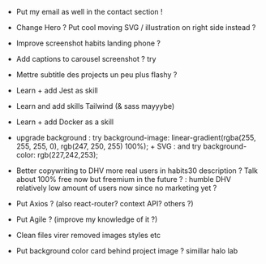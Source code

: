 - Put my email as well in the contact section !
- Change Hero ? Put cool moving SVG / illustration on right side instead ?
- Improve screenshot habits landing phone ?
- Add captions to carousel screenshot ? try

- Mettre subtitle des projects un peu plus flashy ?
- Learn + add Jest as skill

- Learn and add skills Tailwind (& sass mayyybe)
- Learn + add Docker as a skill
- upgrade background : try background-image: linear-gradient(rgba(255, 255, 255, 0), rgb(247, 250, 255) 100%); + SVG
: and try background-color: rgb(227,242,253);
- Better copywriting to DHV more real users in habits30 description ? Talk about 100% free now but freemium in the future ?
: humble DHV relatively low amount of users now since no marketing yet ?
- Put Axios ? (also react-router? context API? others ?)
- Put Agile ? (improve my knowledge of it ?)

- Clean files virer removed images styles etc
- Put background color card behind project image ? simillar halo lab